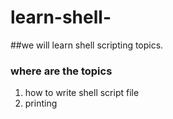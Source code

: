 # learn-shell-

##we will learn shell scripting topics.
### where are the topics 

1. how to write shell script file 
2. printing 